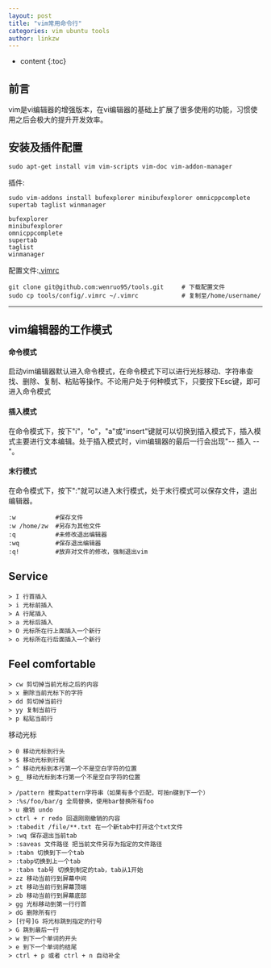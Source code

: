 ```yaml
---
layout: post
title: "vim常用命令行"
categories: vim ubuntu tools
author: linkzw
---
```


* content
{:toc}

## 前言

vim是vi编辑器的增强版本，在vi编辑器的基础上扩展了很多使用的功能，习惯使用之后会极大的提升开发效率。


## 安装及插件配置

	sudo apt-get install vim vim-scripts vim-doc vim-addon-manager

插件:

	sudo vim-addons install bufexplorer minibufexplorer omnicppcomplete supertab taglist winmanager

	bufexplorer
	minibufexplorer
	omnicppcomplete
	supertab
	taglist
	winmanager

配置文件:[.vimrc](https://github.com/wenruo95/tools/blob/master/config/.vimrc)
	
	git clone git@github.com:wenruo95/tools.git 	# 下载配置文件
	sudo cp tools/config/.vimrc ~/.vimrc 			# 复制至/home/username/

---

## vim编辑器的工作模式

#### 命令模式

启动vim编辑器默认进入命令模式，在命令模式下可以进行光标移动、字符串查找、删除、复制、粘贴等操作。不论用户处于何种模式下，只要按下Esc键，即可进入命令模式

#### 插入模式

在命令模式下，按下"i"，"o"，"a"或"insert"键就可以切换到插入模式下，插入模式主要进行文本编辑。处于插入模式时，vim编辑器的最后一行会出现"-- 插入 --"。

#### 末行模式

在命令模式下，按下":"就可以进入末行模式，处于末行模式可以保存文件，退出编辑器。

    :w           #保存文件
    :w /home/zw  #另存为其他文件
    :q           #未修改退出编辑器
    :wq          #保存退出编辑器
    :q!          #放弃对文件的修改，强制退出vim


## Service

	> I 行首插入
	> i 光标前插入
	> A 行尾插入
	> a 光标后插入
	> O 光标所在行上面插入一个新行
	> o 光标所在行后面插入一个新行

## Feel comfortable

	> cw 剪切掉当前光标之后的内容
	> x 删除当前光标下的字符
	> dd 剪切掉当前行
	> yy 复制当前行
	> p 粘贴当前行

移动光标

	> 0 移动光标到行头
	> $ 移动光标到行尾
	> ^ 移动光标到本行第一个不是空白字符的位置
	> g_ 移动光标到本行第一个不是空白字符的位置

	> /pattern 搜索pattern字符串（如果有多个匹配，可按n键到下一个）
	> :%s/foo/bar/g 全局替换，使用bar替换所有foo
	> u 撤销 undo
	> ctrl + r redo 回退刚刚撤销的内容
	> :tabedit /file/**.txt 在一个新tab中打开这个txt文件
	> :wq 保存退出当前tab
	> :saveas 文件路径 把当前文件另存为指定的文件路径
	> :tabn 切换到下一个tab
	> :tabp切换到上一个tab
	> :tabn tab号 切换到制定的tab，tab从1开始
	> zz 移动当前行到屏幕中间
	> zt 移动当前行到屏幕顶端
	> zb 移动当前行到屏幕底部
	> gg 光标移动到第一行行首
	> dG 删除所有行
	> [行号]G 将光标跳到指定的行号
	> G 跳到最后一行
	> w 到下一个单词的开头
	> e 到下一个单词的结尾
	> ctrl + p 或者 ctrl + n 自动补全
